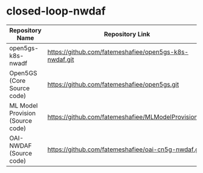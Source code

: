 # closed-loop-nwdaf
| Repository Name                  | Repository Link                                                  |
|----------------------------------|------------------------------------------------------------------|
| open5gs-k8s-nwadf                |   https://github.com/fatemeshafiee/open5gs-k8s-nwdaf.git         |
| Open5GS (Core Source code)       |   https://github.com/fatemeshafiee/open5gs.git                   |
| ML Model Provision (Source code) |   https://github.com/fatemeshafiee/MLModelProvision.git          |
| OAI-NWDAF (Source code)          |   https://github.com/fatemeshafiee/oai-cn5g-nwdaf.git            |

